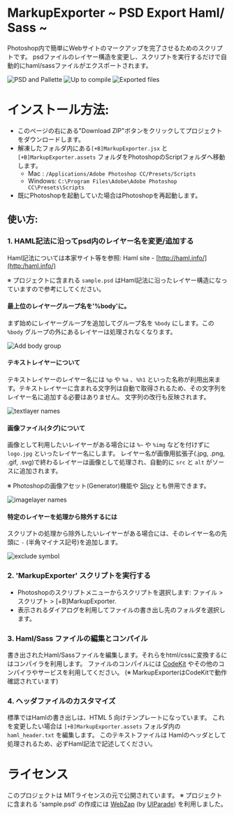 MarkupExporter   ~ PSD Export Haml/ Sass ~
=====================

Photoshop内で簡単にWebサイトのマークアップを完了させるためのスクリプトです。
psdファイルのレイヤー構造を変更し、スクリプトを実行するだけで自動的にhaml/sassファイルがエクスポートされます。

![PSD and Pallette](https://dl.dropboxusercontent.com/u/15492792/github_resources/psd_and_palette_jp.png)
![Up to compile](https://dl.dropboxusercontent.com/u/15492792/github_resources/psd_to_compile.png)
![Exported files](https://dl.dropboxusercontent.com/u/15492792/github_resources/exported_files_jp.png)

# インストール方法:

* このページの右にある"Download ZIP"ボタンをクリックしてプロジェクトをダウンロードします。
* 解凍したフォルダ内にある`[+B]MarkupExporter.jsx` と `[+B]MarkupExporter.assets` フォルダをPhotoshopのScriptフォルダへ移動します。
	* Mac : 		`/Applications/Adobe Photoshop CC/Presets/Scripts`
	* Windows:	`C:\Program Files\Adobe\Adobe Photoshop CC\Presets\Scripts`
* 既にPhotoshopを起動していた場合はPhotoshopを再起動します。

## 使い方:
### 1. HAML記法に沿ってpsd内のレイヤー名を変更/追加する
Haml記法については本家サイト等を参照:
	Haml site -  [http://haml.info/](http:/haml.info/)
 
※ プロジェクトに含まれる `sample.psd` はHaml記法に沿ったレイヤー構造になっていますので参考にしてください。

#### 最上位のレイヤーグループ名を'%body'に。
まず始めにレイヤーグループを追加してグループ名を `%body` にします。この `%body` グループの外にあるレイヤーは処理されなくなります。

![Add body group](https://dl.dropboxusercontent.com/u/15492792/github_resources/add_body_jp.png)


#### テキストレイヤーについて
テキストレイヤーのレイヤー名には `%p` や `%a` 、`%h1` といった名称が利用出来ます。テキストレイヤーに含まれる文字列は自動で取得されるため、その文字列をレイヤー名に追加する必要はありません。
文字列の改行も反映されます。

![textlayer names](https://dl.dropboxusercontent.com/u/15492792/github_resources/textlayer_jp.png)

#### 画像ファイル(<img>タグ)について
画像として利用したいレイヤーがある場合には `%~` や `%img` などを付けずに `logo.jpg` といったレイヤー名にします。
レイヤー名が画像用拡張子(.jpg, .png, .gif, .svg)で終わるレイヤーは画像として処理され、自動的に `src` と `alt` がソースに追加されます。

※ Photoshopの画像アセット(Generator)機能や [Slicy](http://macrabbit.com/slicy/) とも併用できます。

![imagelayer names](https://dl.dropboxusercontent.com/u/15492792/github_resources/imagelayer_jp.png)

#### 特定のレイヤーを処理から除外するには
スクリプトの処理から除外したいレイヤーがある場合には、そのレイヤー名の先頭に `-` (半角マイナス記号)を追加します。

![exclude symbol](https://dl.dropboxusercontent.com/u/15492792/github_resources/exclude_symbol_jp.png)

### 2. 'MarkupExporter' スクリプトを実行する
* Photoshopのスクリプトメニューからスクリプトを選択します: ファイル > スクリプト > [+B]MarkupExporter.
* 表示されるダイアログを利用してファイルの書き出し先のフォルダを選択します。


### 3. Haml/Sass ファイルの編集とコンパイル
書き出されたHaml/Sassファイルを編集します。それらをhtml/cssに変換するにはコンパイラを利用します。
ファイルのコンパイルには [CodeKit](https://incident57.com/codekit/) やその他のコンパイラやサービスを利用してください。
(※ MarkupExporterはCodeKitで動作確認されています)

### 4. ヘッダファイルのカスタマイズ
標準ではHamlの書き出しは、HTML 5 向けテンプレートになっています。
これを変更したい場合は `[+B]MarkupExporter.assets` フォルダ内の `haml_header.txt` を編集します。
このテキストファイルは Hamlのヘッダとして処理されるため、必ずHaml記法で記述してください。

# ライセンス

このプロジェクトは MITライセンスの元で公開されています。
※ プロジェクトに含まれる 'sample.psd' の作成には [WebZap](http://webzap.uiparade.com/) (by [UIParade](http://www.uiparade.com/)) を利用しました。
